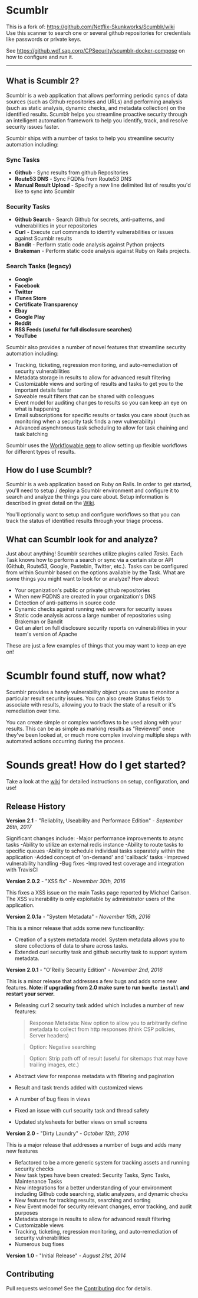 # Scumblr
This is a fork of: https://github.com/Netflix-Skunkworks/Scumblr/wiki  
Use this scanner to search one or several github repositories for credentials like passwords or private keys.

See https://github.wdf.sap.corp/CPSecurity/scumblr-docker-compose on how to configure and run it.



___


## What is Scumblr 2?
Scumblr is a web application that allows performing periodic syncs of data sources (such as Github repositories and URLs) and performing analysis (such as static analysis, dynamic checks, and metadata collection) on the identified results. Scumblr helps you streamline proactive security through an intelligent automation framework to help you identify, track, and resolve security issues faster.  

Scumblr ships with a number of tasks to help you streamline security automation including:

### Sync Tasks
* **Github** - Sync results from github Repositories
* **Route53 DNS** - Sync FQDNs from Route53 DNS
* **Manual Result Upload** - Specify a new line delimited list of results you'd like to sync into Scumblr

### Security Tasks
* **Github Search** - Search Github for secrets, anti-patterns, and vulnerabilities in your repositories
* **Curl** - Execute curl commands to identify vulnerabilities or issues against Scumblr results
* **Bandit** - Perform static code analysis against Python projects
* **Brakeman** - Perform static code analysis against Ruby on Rails projects.   

### Search Tasks (legacy)
* **Google**
* **Facebook**
* **Twitter**
* **iTunes Store**
* **Certificate Transparency**
* **Ebay**
* **Google Play**
* **Reddit**
* **RSS Feeds (useful for full disclosure searches)**
* **YouTube**

Scumblr also provides a number of novel features that streamline security automation including: 

* Tracking, ticketing, regression monitoring, and auto-remediation of security vulnerabilities
* Metadata storage in results to allow for advanced result filtering
* Customizable views and sorting of results and tasks to get you to the important details faster
* Saveable result filters that can be shared with colleagues 
* Event model for auditing changes to results so you can keep an eye on what is happening
* Email subscriptions for specific results or tasks you care about (such as monitoring when a security task finds a new vulnerability)
* Advanced asynchronous task scheduling to allow for task chaining and task batching

Scumblr uses the [Workflowable gem](https://github.com/Netflix/Workflowable) to allow setting up flexible workflows for different types of results.

## How do I use Scumblr?

Scumblr is a web application based on Ruby on Rails. In order to get started, you'll need to setup / deploy a Scumblr environment and configure it to search and analyze the things you care about. Setup information is described in great detail on the [Wiki](https://github.com/Netflix/Scumblr/wiki).

You'll optionally want to setup and configure workflows so that you can track the status of identified results through your triage process.

## What can Scumblr look for and analyze?

Just about anything! Scumblr searches utilize plugins called *Tasks*. Each Task knows how to perform a search or sync via a certain site or API (Github, Route53, Google, Pastebin, Twitter, etc.).  Tasks can be configured from within Scumblr based on the options available by the Task. What are some things you might want to look for or analyze? How about:

* Your organization's public or private github repositories
* When new FQDNS are created in your organization's DNS
* Detection of anti-patterns in source code
* Dynamic checks against running web servers for security issues
* Static code analysis across a large number of repositories using Brakeman or Bandit
* Get an alert on full disclosure security reports on vulnerabilities in your team's version of Apache

These are just a few examples of things that you may want to keep an eye on!

# Scumblr found stuff, now what?

Scumblr provides a handy vulnerability object you can use to monitor a particular result security issues.  You can also create Status fields to associate with results, allowing you to track the state of a result or it's remediation over time.  

You can create simple or complex workflows to be used along with your results. This can be as simple as marking results as "Reviewed" once they've been looked at, or much more complex involving multiple steps with automated actions occurring during the process.

# Sounds great! How do I get started?

Take a look at the [wiki](https://github.com/Netflix/Scumblr/wiki) for detailed instructions on setup, configuration, and use!

## Release History ##

**Version 2.1** - "Reliablity, Useability and Performace Edition" - *September 26th, 2017*

Significant changes include:
-Major performance improvements to async tasks
-Ability to utilize an external redis instance
-Ability to route tasks to specific queues
-Ability to schedule individual tasks separately within the application
-Added concept of 'on-demand' and 'callback' tasks
-Improved vulnerability handling
-Bug fixes
-Improved test coverage and integration with TravisCI

**Version 2.0.2** - "XSS fix" - *November 30th, 2016*

This fixes a XSS issue on the main Tasks page reported by Michael Carlson.  The XSS vulnerability is only exploitable by administrator users of the application. 

**Version 2.0.1a** - "System Metadata" - *November 15th, 2016*

This is a minor release that adds some new functioanlity:

* Creation of a system metadata model.  System metadata allows you to store collections of data to share across tasks.  
* Extended curl security task and github security task to support system metadata.

**Version 2.0.1** - "O'Reilly Security Edition" - *November 2nd, 2016*

This is a minor release that addresses a few bugs and adds some new features. **Note: if upgrading from 2.0 make sure to run `bundle install` and restart your server.**

* Releasing curl 2 security task added which includes a number of new features:

    > Response Metadata: New option to allow you to arbitrarily define metadata to collect from http responses (think CSP policies, Server headers)
    
    > Option: Negative searching
    
    > Option: Strip path off of result (useful for sitemaps that may have trailing images, etc.)

* Abstract view for response metadata with filtering and pagination
* Result and task trends added with customized views
* A number of bug fixes in views
* Fixed an issue with curl security task and thread safety
* Updated stylesheets for better views on small screens

**Version 2.0** - "Dirty Laundry" - *October 12th, 2016*

This is a major release that addresses a number of bugs and adds many new features

* Refactored to be a more generic system for tracking assets and running security checks
* New task types have been created: Security Tasks, Sync Tasks, Maintenance Tasks
* New integrations for a better understanding of your environment including Github code searching, static analyzers, and dynamic checks
* New features for tracking results, searching and sorting
* New Event model for security relevant changes, error tracking, and audit purposes
* Metadata storage in results to allow for advanced result filtering
* Customizable views
* Tracking, ticketing, regression monitoring, and auto-remediation of security vulnerabilities
* Numerous bug fixes

**Version 1.0** - "Initial Release" - *August 21st, 2014*

## Contributing ##
Pull requests welcome!  See the [Contributing](https://github.com/Netflix/Scumblr2/CONTRIBUTING.md) doc for details.
